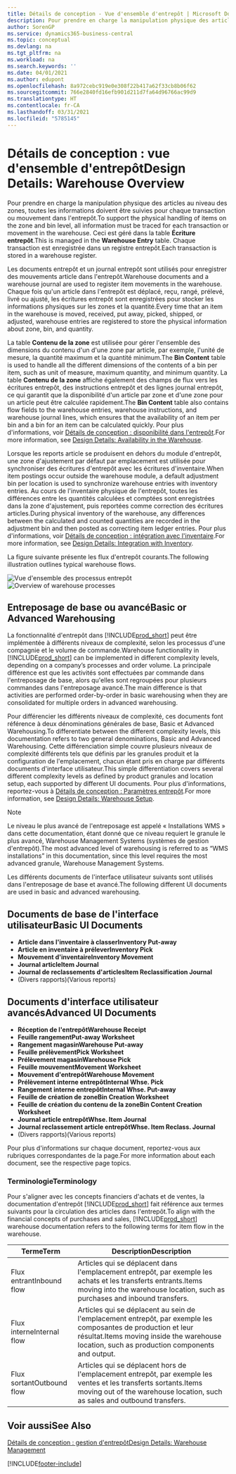 ```yaml
---
title: Détails de conception - Vue d'ensemble d'entrepôt | Microsoft Docs
description: Pour prendre en charge la manipulation physique des articles au niveau des zones, toutes les informations doivent être suivies pour chaque transaction ou mouvement dans l'entrepôt. Ceci est géré dans la table **Écriture entrepôt**. Chaque transaction est enregistrée dans un registre entrepôt.
author: SorenGP
ms.service: dynamics365-business-central
ms.topic: conceptual
ms.devlang: na
ms.tgt_pltfrm: na
ms.workload: na
ms.search.keywords: ''
ms.date: 04/01/2021
ms.author: edupont
ms.openlocfilehash: 8a972cebc919e0e308f22b417a62f33cb8b06f62
ms.sourcegitcommit: 766e2840fd16efb901d211d7fa64d96766ac99d9
ms.translationtype: HT
ms.contentlocale: fr-CA
ms.lasthandoff: 03/31/2021
ms.locfileid: "5785145"
---
```

# <a name="design-details-warehouse-overview"></a><span data-ttu-id="658c0-105">Détails de conception : vue d'ensemble d'entrepôt</span><span class="sxs-lookup"><span data-stu-id="658c0-105">Design Details: Warehouse Overview</span></span>
<span data-ttu-id="658c0-106">Pour prendre en charge la manipulation physique des articles au niveau des zones, toutes les informations doivent être suivies pour chaque transaction ou mouvement dans l'entrepôt.</span><span class="sxs-lookup"><span data-stu-id="658c0-106">To support the physical handling of items on the zone and bin level, all information must be traced for each transaction or movement in the warehouse.</span></span> <span data-ttu-id="658c0-107">Ceci est géré dans la table **Écriture entrepôt**.</span><span class="sxs-lookup"><span data-stu-id="658c0-107">This is managed in the **Warehouse Entry** table.</span></span> <span data-ttu-id="658c0-108">Chaque transaction est enregistrée dans un registre entrepôt.</span><span class="sxs-lookup"><span data-stu-id="658c0-108">Each transaction is stored in a warehouse register.</span></span>  

<span data-ttu-id="658c0-109">Les documents entrepôt et un journal entrepôt sont utilisés pour enregistrer des mouvements article dans l'entrepôt.</span><span class="sxs-lookup"><span data-stu-id="658c0-109">Warehouse documents and a warehouse journal are used to register item movements in the warehouse.</span></span> <span data-ttu-id="658c0-110">Chaque fois qu'un article dans l'entrepôt est déplacé, reçu, rangé, prélevé, livré ou ajusté, les écritures entrepôt sont enregistrées pour stocker les informations physiques sur les zones et la quantité.</span><span class="sxs-lookup"><span data-stu-id="658c0-110">Every time that an item in the warehouse is moved, received, put away, picked, shipped, or adjusted, warehouse entries are registered to store the physical information about zone, bin, and quantity.</span></span>

<span data-ttu-id="658c0-111">La table **Contenu de la zone** est utilisée pour gérer l'ensemble des dimensions du contenu d'un d'une zone par article, par exemple, l'unité de mesure, la quantité maximum et la quantité minimum.</span><span class="sxs-lookup"><span data-stu-id="658c0-111">The **Bin Content** table is used to handle all the different dimensions of the contents of a bin per item, such as unit of measure, maximum quantity, and minimum quantity.</span></span> <span data-ttu-id="658c0-112">La table **Contenu de la zone** affiche également des champs de flux vers les écritures entrepôt, des instructions entrepôt et des lignes journal entrepôt, ce qui garantit que la disponibilité d'un article par zone et d'une zone pour un article peut être calculée rapidement.</span><span class="sxs-lookup"><span data-stu-id="658c0-112">The **Bin Content** table also contains flow fields to the warehouse entries, warehouse instructions, and warehouse journal lines, which ensures that the availability of an item per bin and a bin for an item can be calculated quickly.</span></span> <span data-ttu-id="658c0-113">Pour plus d'informations, voir [Détails de conception : disponibilité dans l'entrepôt](design-details-availability-in-the-warehouse.md).</span><span class="sxs-lookup"><span data-stu-id="658c0-113">For more information, see [Design Details: Availability in the Warehouse](design-details-availability-in-the-warehouse.md).</span></span>  

<span data-ttu-id="658c0-114">Lorsque les reports article se produisent en dehors du module d'entrepôt, une zone d'ajustement par défaut par emplacement est utilisée pour synchroniser des écritures d'entrepôt avec les écritures d'inventaire.</span><span class="sxs-lookup"><span data-stu-id="658c0-114">When item postings occur outside the warehouse module, a default adjustment bin per location is used to synchronize warehouse entries with inventory entries.</span></span> <span data-ttu-id="658c0-115">Au cours de l'inventaire physique de l'entrepôt, toutes les différences entre les quantités calculées et comptées sont enregistrées dans la zone d'ajustement, puis reportées comme correction des écritures articles.</span><span class="sxs-lookup"><span data-stu-id="658c0-115">During physical inventory of the warehouse, any differences between the calculated and counted quantities are recorded in the adjustment bin and then posted as correcting item ledger entries.</span></span> <span data-ttu-id="658c0-116">Pour plus d'informations, voir [Détails de conception : intégration avec l'inventaire](design-details-integration-with-inventory.md).</span><span class="sxs-lookup"><span data-stu-id="658c0-116">For more information, see [Design Details: Integration with Inventory](design-details-integration-with-inventory.md).</span></span>  

<span data-ttu-id="658c0-117">La figure suivante présente les flux d'entrepôt courants.</span><span class="sxs-lookup"><span data-stu-id="658c0-117">The following illustration outlines typical warehouse flows.</span></span>  

<span data-ttu-id="658c0-118">![Vue d'ensemble des processus entrepôt](media/design_details_warehouse_management_overview.png "Vue d'ensemble des processus entrepôt")</span><span class="sxs-lookup"><span data-stu-id="658c0-118">![Overview of warehouse processes](media/design_details_warehouse_management_overview.png "Overview of warehouse processes")</span></span>  

## <a name="basic-or-advanced-warehousing"></a><span data-ttu-id="658c0-119">Entreposage de base ou avancé</span><span class="sxs-lookup"><span data-stu-id="658c0-119">Basic or Advanced Warehousing</span></span>  
<span data-ttu-id="658c0-120">La fonctionnalité d'entrepôt dans [!INCLUDE[prod_short](includes/prod_short.md)] peut être implémentée à différents niveaux de complexité, selon les processus d'une compagnie et le volume de commande.</span><span class="sxs-lookup"><span data-stu-id="658c0-120">Warehouse functionality in [!INCLUDE[prod_short](includes/prod_short.md)] can be implemented in different complexity levels, depending on a company’s processes and order volume.</span></span> <span data-ttu-id="658c0-121">La principale différence est que les activités sont effectuées par commande dans l'entreposage de base, alors qu'elles sont regroupées pour plusieurs commandes dans l'entreposage avancé.</span><span class="sxs-lookup"><span data-stu-id="658c0-121">The main difference is that activities are performed order-by-order in basic warehousing when they are consolidated for multiple orders in advanced warehousing.</span></span>  

 <span data-ttu-id="658c0-122">Pour différencier les différents niveaux de complexité, ces documents font référence à deux dénominations générales de base, Basic et Advanced Warehousing.</span><span class="sxs-lookup"><span data-stu-id="658c0-122">To differentiate between the different complexity levels, this documentation refers to two general denominations, Basic and Advanced Warehousing.</span></span> <span data-ttu-id="658c0-123">Cette différenciation simple couvre plusieurs niveaux de complexité différents tels que définis par les granules produit et la configuration de l'emplacement, chacun étant pris en charge par différents documents d'interface utilisateur.</span><span class="sxs-lookup"><span data-stu-id="658c0-123">This simple differentiation covers several different complexity levels as defined by product granules and location setup, each supported by different UI documents.</span></span> <span data-ttu-id="658c0-124">Pour plus d'informations, reportez\-vous à [Détails de conception : Paramètres entrepôt](design-details-warehouse-setup.md).</span><span class="sxs-lookup"><span data-stu-id="658c0-124">For more information, see [Design Details: Warehouse Setup](design-details-warehouse-setup.md).</span></span>  

> [!NOTE]  
>  <span data-ttu-id="658c0-125">Le niveau le plus avancé de l'entreposage est appelé « Installations WMS » dans cette documentation, étant donné que ce niveau requiert le granule le plus avancé, Warehouse Management Systems (systèmes de gestion d'entrepôt).</span><span class="sxs-lookup"><span data-stu-id="658c0-125">The most advanced level of warehousing is referred to as “WMS installations” in this documentation, since this level requires the most advanced granule, Warehouse Management Systems.</span></span>  

 <span data-ttu-id="658c0-126">Les différents documents de l'interface utilisateur suivants sont utilisés dans l'entreposage de base et avancé.</span><span class="sxs-lookup"><span data-stu-id="658c0-126">The following different UI documents are used in basic and advanced warehousing.</span></span>  

## <a name="basic-ui-documents"></a><span data-ttu-id="658c0-127">Documents de base de l'interface utilisateur</span><span class="sxs-lookup"><span data-stu-id="658c0-127">Basic UI Documents</span></span>  

-   <span data-ttu-id="658c0-128">**Article dans l'inventaire à classer**</span><span class="sxs-lookup"><span data-stu-id="658c0-128">**Inventory Put-away**</span></span>  
-   <span data-ttu-id="658c0-129">**Article en inventaire à prélever**</span><span class="sxs-lookup"><span data-stu-id="658c0-129">**Inventory Pick**</span></span>  
-   <span data-ttu-id="658c0-130">**Mouvement d'inventaire**</span><span class="sxs-lookup"><span data-stu-id="658c0-130">**Inventory Movement**</span></span>  
-   <span data-ttu-id="658c0-131">**Journal article**</span><span class="sxs-lookup"><span data-stu-id="658c0-131">**Item Journal**</span></span>  
-   <span data-ttu-id="658c0-132">**Journal de reclassements d'articles**</span><span class="sxs-lookup"><span data-stu-id="658c0-132">**Item Reclassification Journal**</span></span>  
-   <span data-ttu-id="658c0-133">(Divers rapports)</span><span class="sxs-lookup"><span data-stu-id="658c0-133">(Various reports)</span></span>  

## <a name="advanced-ui-documents"></a><span data-ttu-id="658c0-134">Documents d'interface utilisateur avancés</span><span class="sxs-lookup"><span data-stu-id="658c0-134">Advanced UI Documents</span></span>  

-   <span data-ttu-id="658c0-135">**Réception de l'entrepôt**</span><span class="sxs-lookup"><span data-stu-id="658c0-135">**Warehouse Receipt**</span></span>  
-   <span data-ttu-id="658c0-136">**Feuille rangement**</span><span class="sxs-lookup"><span data-stu-id="658c0-136">**Put-away Worksheet**</span></span>  
-   <span data-ttu-id="658c0-137">**Rangement magasin**</span><span class="sxs-lookup"><span data-stu-id="658c0-137">**Warehouse Put-away**</span></span>  
-   <span data-ttu-id="658c0-138">**Feuille prélèvement**</span><span class="sxs-lookup"><span data-stu-id="658c0-138">**Pick Worksheet**</span></span>  
-   <span data-ttu-id="658c0-139">**Prélèvement magasin**</span><span class="sxs-lookup"><span data-stu-id="658c0-139">**Warehouse Pick**</span></span>  
-   <span data-ttu-id="658c0-140">**Feuille mouvement**</span><span class="sxs-lookup"><span data-stu-id="658c0-140">**Movement Worksheet**</span></span>  
-   <span data-ttu-id="658c0-141">**Mouvement d'entrepôt**</span><span class="sxs-lookup"><span data-stu-id="658c0-141">**Warehouse Movement**</span></span>  
-   <span data-ttu-id="658c0-142">**Prélèvement interne entrepôt**</span><span class="sxs-lookup"><span data-stu-id="658c0-142">**Internal Whse. Pick**</span></span>  
-   <span data-ttu-id="658c0-143">**Rangement interne entrepôt**</span><span class="sxs-lookup"><span data-stu-id="658c0-143">**Internal Whse. Put-away**</span></span>  
-   <span data-ttu-id="658c0-144">**Feuille de création de zone**</span><span class="sxs-lookup"><span data-stu-id="658c0-144">**Bin Creation Worksheet**</span></span>  
-   <span data-ttu-id="658c0-145">**Feuille de création du contenu de la zone**</span><span class="sxs-lookup"><span data-stu-id="658c0-145">**Bin Content Creation Worksheet**</span></span>  
-   <span data-ttu-id="658c0-146">**Journal article entrepôt**</span><span class="sxs-lookup"><span data-stu-id="658c0-146">**Whse. Item Journal**</span></span>  
-   <span data-ttu-id="658c0-147">**Journal reclassement article entrepôt**</span><span class="sxs-lookup"><span data-stu-id="658c0-147">**Whse. Item Reclass. Journal**</span></span>  
-   <span data-ttu-id="658c0-148">(Divers rapports)</span><span class="sxs-lookup"><span data-stu-id="658c0-148">(Various reports)</span></span>  

<span data-ttu-id="658c0-149">Pour plus d'informations sur chaque document, reportez-vous aux rubriques correspondantes de la page.</span><span class="sxs-lookup"><span data-stu-id="658c0-149">For more information about each document, see the respective page topics.</span></span>  

### <a name="terminology"></a><span data-ttu-id="658c0-150">Terminologie</span><span class="sxs-lookup"><span data-stu-id="658c0-150">Terminology</span></span>  
<span data-ttu-id="658c0-151">Pour s'aligner avec les concepts financiers d'achats et de ventes, la documentation d'entrepôt [!INCLUDE[prod_short](includes/prod_short.md)] fait référence aux termes suivants pour la circulation des articles dans l'entrepôt.</span><span class="sxs-lookup"><span data-stu-id="658c0-151">To align with the financial concepts of purchases and sales, [!INCLUDE[prod_short](includes/prod_short.md)] warehouse documentation refers to the following terms for item flow in the warehouse.</span></span>  

|<span data-ttu-id="658c0-152">Terme</span><span class="sxs-lookup"><span data-stu-id="658c0-152">Term</span></span>|<span data-ttu-id="658c0-153">Description</span><span class="sxs-lookup"><span data-stu-id="658c0-153">Description</span></span>|  
|----------|---------------------------------------|  
|<span data-ttu-id="658c0-154">Flux entrant</span><span class="sxs-lookup"><span data-stu-id="658c0-154">Inbound flow</span></span>|<span data-ttu-id="658c0-155">Articles qui se déplacent dans l'emplacement entrepôt, par exemple les achats et les transferts entrants.</span><span class="sxs-lookup"><span data-stu-id="658c0-155">Items moving into the warehouse location, such as purchases and inbound transfers.</span></span>|  
|<span data-ttu-id="658c0-156">Flux interne</span><span class="sxs-lookup"><span data-stu-id="658c0-156">Internal flow</span></span>|<span data-ttu-id="658c0-157">Articles qui se déplacent au sein de l'emplacement entrepôt, par exemple les composantes de production et leur résultat.</span><span class="sxs-lookup"><span data-stu-id="658c0-157">Items moving inside the warehouse location, such as production components and output.</span></span>|  
|<span data-ttu-id="658c0-158">Flux sortant</span><span class="sxs-lookup"><span data-stu-id="658c0-158">Outbound flow</span></span>|<span data-ttu-id="658c0-159">Articles qui se déplacent hors de l'emplacement entrepôt, par exemple les ventes et les transferts sortants.</span><span class="sxs-lookup"><span data-stu-id="658c0-159">Items moving out of the warehouse location, such as sales and outbound transfers.</span></span>|  

## <a name="see-also"></a><span data-ttu-id="658c0-160">Voir aussi</span><span class="sxs-lookup"><span data-stu-id="658c0-160">See Also</span></span>  
 [<span data-ttu-id="658c0-161">Détails de conception : gestion d'entrepôt</span><span class="sxs-lookup"><span data-stu-id="658c0-161">Design Details: Warehouse Management</span></span>](design-details-warehouse-management.md)


[!INCLUDE[footer-include](includes/footer-banner.md)]